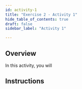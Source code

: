 ```yaml
---
id: activity-1
title: "Exercise 2 - Activity 1"
hide_table_of_contents: true
draft: false
sidebar_label: "Activity 1"

---
```


## Overview
In this activity, you will 


## Instructions
